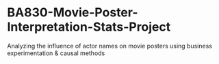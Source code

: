 # BA830-Movie-Poster-Interpretation-Stats-Project
Analyzing the influence of actor names on movie posters using business experimentation &amp; causal methods 
